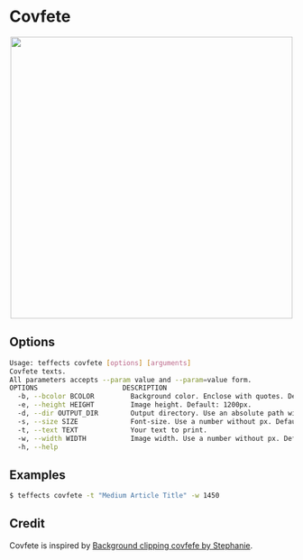 # Covfete

<p align="center">
<img width="500" src="https://raw.githubusercontent.com/shinokada/teffects/main/images/covfete.png" />
</p>

## Options

```sh
Usage: teffects covfete [options] [arguments]
Covfete texts.
All parameters accepts --param value and --param=value form.
OPTIONS                     DESCRIPTION
  -b, --bcolor BCOLOR         Background color. Enclose with quotes. Default: #ab3428
  -e, --height HEIGHT         Image height. Default: 1200px.
  -d, --dir OUTPUT_DIR        Output directory. Use an absolute path without a trailing slash. Default: /Users/shinichiokada/Bash_Projects/Teffects/teffects/outputs
  -s, --size SIZE             Font-size. Use a number without px. Default: 120px in vw.
  -t, --text TEXT             Your text to print.
  -w, --width WIDTH           Image width. Use a number without px. Default: 1600px.
  -h, --help
```

## Examples

```sh
$ teffects covfete -t "Medium Article Title" -w 1450
```

## Credit

Covfete is inspired by [Background clipping covfefe by Stephanie](https://codepen.io/ramenhog/pen/VboyrL).
